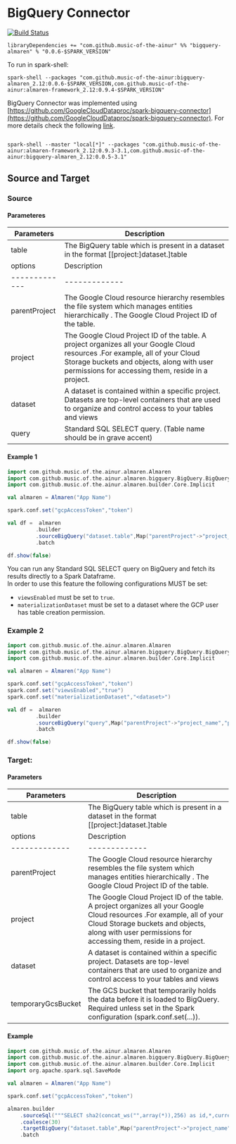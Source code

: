 # BigQuery Connector

[![Build Status](https://travis-ci.com/modakanalytics/bigquery.almaren.svg?branch=master)](https://travis-ci.com/modakanalytics/bigquery.almaren)

```
libraryDependencies += "com.github.music-of-the-ainur" %% "bigquery-almaren" % "0.0.6-$SPARK_VERSION"
```

To run in spark-shell:

```
spark-shell --packages "com.github.music-of-the-ainur:bigquery-almaren_2.12:0.0.6-$SPARK_VERSION,com.github.music-of-the-ainur:almaren-framework_2.12:0.9.4-$SPARK_VERSION"
```

BigQuery Connector was implemented using [https://github.com/GoogleCloudDataproc/spark-bigquery-connector](https://github.com/GoogleCloudDataproc/spark-bigquery-connector).
For more details check the following [link](https://github.com/GoogleCloudDataproc/spark-bigquery-connector).

```

spark-shell --master "local[*]" --packages "com.github.music-of-the-ainur:almaren-framework_2.12:0.9.3-3.1,com.github.music-of-the-ainur:bigquery-almaren_2.12:0.0.5-3.1"

```

## Source and Target

### Source 
#### Parameteres

| Parameters | Description             |
|------------|-------------------------|
| table          | The BigQuery table which is present in a dataset in the format [[project:]dataset.]table       |
| options    |  Description  |
|-------------| -------------|
| parentProject   | The Google Cloud resource hierarchy resembles the file system which manages entities hierarchically . The Google Cloud Project ID of the table.  |
| project | The Google Cloud Project ID of the table. A project organizes all your Google Cloud resources .For example, all of your Cloud Storage buckets and objects, along with user permissions for accessing them, reside in a project.                |
| dataset      |  A dataset is contained within a specific project. Datasets are top-level containers that are used to organize and control access to your tables and views        |
|query      |  Standard SQL SELECT query. (Table name should be in grave accent)  |


#### Example 1


```scala
import com.github.music.of.the.ainur.almaren.Almaren
import com.github.music.of.the.ainur.almaren.bigquery.BigQuery.BigQueryImplicit
import com.github.music.of.the.ainur.almaren.builder.Core.Implicit

val almaren = Almaren("App Name")

spark.conf.set("gcpAccessToken","token")

val df =  almaren
         .builder
         .sourceBigQuery("dataset.table",Map("parentProject"->"project_name","project"->"project_name"))
         .batch

df.show(false)
```


You can run any Standard SQL SELECT query on BigQuery and fetch its results directly to a Spark Dataframe.        
In order to use this feature the following configurations MUST be set:
* `viewsEnabled` must be set to `true`.
* `materializationDataset` must be set to a dataset where the GCP user has table
  creation permission.
### Example 2
```scala
import com.github.music.of.the.ainur.almaren.Almaren
import com.github.music.of.the.ainur.almaren.bigquery.BigQuery.BigQueryImplicit
import com.github.music.of.the.ainur.almaren.builder.Core.Implicit

val almaren = Almaren("App Name")

spark.conf.set("gcpAccessToken","token")
spark.conf.set("viewsEnabled","true")
spark.conf.set("materializationDataset","<dataset>")

val df =  almaren
         .builder
         .sourceBigQuery("query",Map("parentProject"->"project_name","project"->"project_name"))
         .batch

df.show(false)
```


### Target:
#### Parameters

| Parameters | Description             |
|------------|-------------------------|
| table          | The BigQuery table which is present in a dataset in the format [[project:]dataset.]table       |
| options    |  Description |
|-------------| -------------|
| parentProject   | The Google Cloud resource hierarchy resembles the file system which manages entities hierarchically . The Google Cloud Project ID of the table.   |
| project | The Google Cloud Project ID of the table. A project organizes all your Google Cloud resources .For example, all of your Cloud Storage buckets and objects, along with user permissions for accessing them, reside in a project.                 |
| dataset      | A dataset is contained within a specific project. Datasets are top-level containers that are used to organize and control access to your tables and views          |
| temporaryGcsBucket      |  The GCS bucket that temporarily holds the data before it is loaded to BigQuery. Required unless set in the Spark configuration (spark.conf.set(...)).          |

#### Example

```scala
import com.github.music.of.the.ainur.almaren.Almaren
import com.github.music.of.the.ainur.almaren.bigquery.BigQuery.BigQueryImplicit
import com.github.music.of.the.ainur.almaren.builder.Core.Implicit
import org.apache.spark.sql.SaveMode

val almaren = Almaren("App Name")

spark.conf.set("gcpAccessToken","token")

almaren.builder
    .sourceSql("""SELECT sha2(concat_ws("",array(*)),256) as id,*,current_timestamp from deputies""")
    .coalesce(30)
    .targetBigQuery("dataset.table",Map("parentProject"->"project_name","project"->"project_name","temporaryGcsBucket"->"bucket"),SaveMode.Overwrite)
    .batch
```



